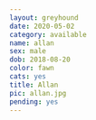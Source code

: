 ```yaml
---
layout: greyhound
date: 2020-05-02
category: available
name: allan
sex: male
dob: 2018-08-20
color: fawn
cats: yes
title: Allan
pic: allan.jpg
pending: yes
---
```


